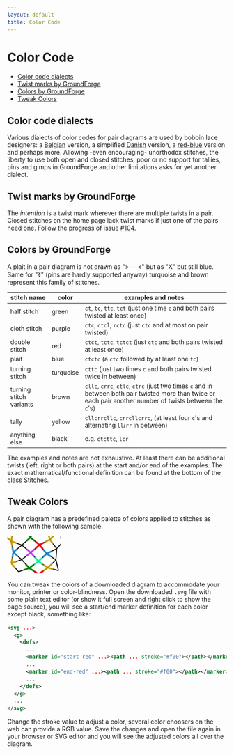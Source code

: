 ```yaml
---
layout: default
title: Color Code
---
```


Color Code
==========

- [Color code dialects](#color-code-dialects)
- [Twist marks by GroundForge](#twist-marks-by-groundforge)
- [Colors by GroundForge](#colors-by-groundforge)
- [Tweak Colors](#tweak-colors)


Color code dialects
-------------------

Various dialects of color codes for pair diagrams are used by bobbin lace designers:
a [Belgian] version, a simplified [Danish] version, a [red-blue] version and perhaps more.
Allowing -even encouraging- unorthodox stitches, the liberty to use both open and closed stitches,
poor or no support for tallies, pins and gimps in GroundForge and other limitations asks for yet another dialect.

[Belgian]: https://www.mail-archive.com/lace@arachne.com/msg51345.html
[Danish]: https://www.mail-archive.com/lace@arachne.com/msg51355.html
[red-blue]: http://susanroberts.info/Working%20diagrams%20-%20part%202.pdf


Twist marks by GroundForge
--------------------------

The _intention_ is a twist mark wherever there are multiple twists in a pair.
Closed stitches on the home page lack twist marks if just one of the pairs need one.
Follow the progress of issue [#104](https://github.com/d-bl/GroundForge/issues/104).


Colors by GroundForge
---------------------

A plait in a pair diagram is not drawn as ">---<" but as "X" but still blue.
Same for "&#41289;" (pins are hardly supported anyway)
turquoise and brown represent this family of stitches.

stitch name             | color     | examples and notes
------------------------|-----------|--------------------------------------------
half stitch             | green     | `ct`, `tc`, `ttc`, `tct` (just one time `c` and both pairs twisted at least once)
cloth stitch            | purple    | `ctc`, `ctcl`, `rctc` (just `ctc` and at most on pair twisted)
double stitch           | red       | `ctct`, `tctc`, `tctct` (just `ctc` and both pairs twisted at least once)
plait                   | blue      | `ctctc` (a `ctc` followed by at least one `tc`)
turning stitch          | turquoise | `cttc` (just two times `c` and both pairs twisted twice in between)
turning stitch variants | brown     | `cllc`, `crrc`, `ctlc`, `ctrc` (just two times `c` and in between both pair twisted more than twice or each pair another number of twists between the `c`'s)
tally                   | yellow    | `cllcrrcllc`, `crrcllcrrc`, (at least four `c`'s and alternating `ll`/`rr` in between)
anything else           | black     | e.g. `ctcttc`, `lcr`

The examples and notes are not exhaustive.
At least there can be additional twists (left, right or both pairs)
at the start and/or end of the examples.
The exact mathematical/functional definition can be found at the bottom of the class
[Stitches](https://github.com/d-bl/GroundForge/blob/master/src/main/scala/dibl/Stitches.scala).


Tweak Colors
------------

A pair diagram has a predefined palette of colors applied to stitches as shown with the following sample.

![](images/color-sample.jpg)

You can tweak the colors of a downloaded diagram to accommodate your monitor, printer or color-blindness. 
Open the downloaded `.svg` file with some plain text editor (or show it full screen and right click to show the page source), you will see a start/end marker definition for each color except black, something like:
```xml
<svg ...>
  <g>
    <defs>
      ...
      <marker id="start-red" ...><path ... stroke="#f00"></path></marker>
      ...
      <marker id="end-red" ...><path ... stroke="#f00"></path></marker>
      ...
    </defs>
  </g>
  ...
</svg>
```

Change the stroke value to adjust a color, several color choosers on the web can provide a RGB value. Save the changes and open the file again in your browser or SVG editor and you will see the adjusted colors all over the diagram.
